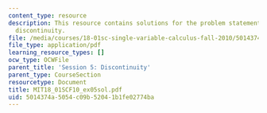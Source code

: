 ```yaml
---
content_type: resource
description: This resource contains solutions for the problem statements related to
  discontinuity.
file: /media/courses/18-01sc-single-variable-calculus-fall-2010/5014374a5054c09b52041b1fe02774ba_MIT18_01SCF10_ex05sol.pdf
file_type: application/pdf
learning_resource_types: []
ocw_type: OCWFile
parent_title: 'Session 5: Discontinuity'
parent_type: CourseSection
resourcetype: Document
title: MIT18_01SCF10_ex05sol.pdf
uid: 5014374a-5054-c09b-5204-1b1fe02774ba
---
```

